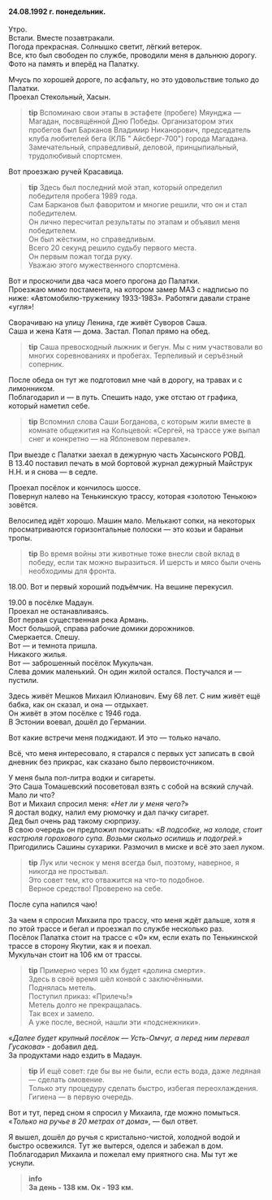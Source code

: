 #### 24.08.1992 г. понедельник.

Утро.  
Встали. Вместе позавтракали.  
Погода прекрасная. Солнышко светит, лёгкий ветерок.  
Все, кто был свободен по службе, проводили меня в дальнюю дорогу. Фото на память и вперёд на Палатку.

Мчусь по хорошей дороге, по асфальту, но это удовольствие только до Палатки.  
Проехал Стекольный, Хасын.  

> **tip**
> Вспоминаю свои этапы в эстафете \(пробеге\) Мяунджа — Магадан, посвящённой Дню Победы.   Организатором этих пробегов был Барканов Владимир Никанорович, председатель клуба любителей бега \(КЛБ " Айсберг-700"\) города Магадана.  
Замечательный, справедливый, деловой, принцыпиальный, трудолюбивый  спортсмен.  

Вот проезжаю ручей Красавица.

> **tip**
> Здесь был последний мой этап, который определил победителя пробега 1989 года.  
Сам Барканов был фаворитом и многие решили, что он и стал победителем.  
Он лично пересчитал результаты по этапам и объявил меня победителем.  
Он был жёстким, но справедливым.  
Всего 20 секунд решило судьбу первого места.  
Он первым пожал тогда руку.  
Уважаю этого мужественного спортсмена.

Вот и проскочили два часа моего прогона до Палатки.  
Проезжаю мимо постамента, на котором замер МАЗ с надписью по ниже: «Автомобилю-труженику 1933-1983». Работяги давали стране «угля»!  

Сворачиваю на улицу Ленина, где живёт Суворов Саша.  
Саша и жена Катя — дома. Застал. Попал прямо на обед.  

> **tip**
>  Саша превосходный лыжник и бегун. Мы с ним участвовали во многих соревнованиях и пробегах. Терпеливый и серъёзный соперник.  

После обеда он тут же подготовил мне чай в дорогу, на травах и с лимонником.  
Поблагодарил и — в путь. Спешить надо, уже отстаю от графика, который наметил себе.  

> **tip**
> Вспомнил слова Саши Богданова, с которым жили вместе в комнате общежития на Кольцевой: «Сергей, на трассе уже выпал снег и конкретно — на Яблоневом перевале».

При выезде с Палатки заехал в дежурную часть Хасынского РОВД.  
В 13.40 поставил печать в мой бортовой журнал дежурный Майструк Н.Н. и я снова — в седле.  

Проехал посёлок и кончилось шоссе.  
Повернул налево на Тенькинскую трассу, которая «золотою Тенькою» зовётся.  

Велосипед идёт хорошо. Машин мало. Мелькают сопки, на некоторых просматриваются горизонтальные полоски — это козьи и бараньи тропы.

> **tip**
> Во время войны эти животные тоже внесли свой вклад в победу, если так можно выразиться. И шерсть и мясо были очень необходимы для фронта.

18.00. Вот и первый хороший подъёмчик. На вешине перекусил.  

19.00 в посёлке Мадаун.  
Проехал не останавливаясь.  
Вот первая существенная река Армань.  
Мост большой, справа рабочие домики дорожников.  
Смеркается. Спешу.  
Вот — и темнота пришла.  
Никакого жилья.  
Вот — заброшенный посёлок Мукульчан.  
Слева домик маленький. Он один жилой остался. Постучался и — пустили.

Здесь живёт Мешков Михаил Юлианович. Ему 68 лет. С ним живёт ещё бабка, как он сказал, и она — отдыхает.  
Он живёт в этом посёлке с 1946 года.  
В Эстонии воевал, дошёл до Германии.  

Вот какие встречи меня поджидают. И это — только начало.  

Всё, что меня интересовало, я старался с первых уст записать в свой дневник без прикрас, как сказано было первоисточником. 

У меня была пол-литра водки и сигареты.  
Это Саша Томашевский посоветовал взять с собой на всякий случай. Мало ли что?  
Вот и Михаил спросил меня: «*Нет ли у меня чего?*»  
Я достал водку, налил ему рюмочку и дал пачку сигарет.  
Дед был очень рад такому сюрпризу.  
В свою очередь он предложил покушать: «*В подсобке, на холоде, стоит кастрюля горохового супа. Возьми сколько осилишь и подогрей.*»  
Пригодились Сашины сухарики. Размочил в миске и всё это заел луком.  

> **tip**
> Лук или чеснок у меня всегда был, поэтому, наверное, я никогда не простывал.  
Это совет тем, кто отважится на что-то подобное.  
Верное средство! Проверено на себе.

После супа напился  чаю!  

За чаем я спросил Михаила про трассу, что меня ждёт дальше, хотя я по этой трассе и бегал и  проезжал по службе несколько раз.  
Посёлок Палатка стоит на трассе с «0» км, если ехать по Тенькинской трассе в сторону Якутии, как я и поехал.  
Мукульчан стоит на 106 км от трассы.  

> **tip**
> Примерно через 10 км будет «долина смерти».  
Здесь в своё время шёл конвой с заключёнными.  
Поднялась метель.  
Поступил приказ: «Прилечь!»  
Метель долго не прекращалась.  
Так всех и замело.  
А уже после, весной, нашли эти «подснежники».  

«*Далее будет крупный посёлок — Усть-Омчуг, а перед ним перевал Гусакова*» - добавил дед.  
За продуктами надо ездить в Мадаун.  

> **tip**
> И ещё совет: где бы вы не были, если есть вода, даже ледяная — сделать омовение.  
Только эту процедуру сделать быстро, избегая переохлаждения.  
Гигиена — в первую очередь.  

Вот и тут, перед сном я спросил у Михаила, где можно помыться.
«*Только на ручье в 20 метрах от дома*», — был ответ.  

Я вышел, дошёл до ручья с кристально-чистой, холодной водой и быстро освежился. Тут же вытерся, оделся и забежал в дом.  
Поблагодарил Михаила и пожелал ему приятного сна. Мы тут же уснули.  
> **info**  
>  **За день - 138 км. Ок - 193 км.**

